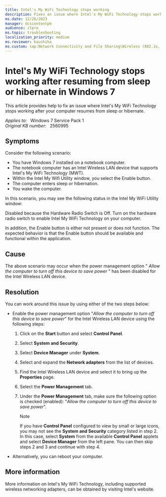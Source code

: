 ```yaml
---
title: Intel's My WiFi Technology stops working
description: Fixes an issue where Intel's My WiFi Technology stops working after your computer resumes from sleep or hibernate.
ms.date: 12/26/2023
manager: dcscontentpm
audience: itpro
ms.topic: troubleshooting
localization_priority: medium
ms.reviewer: kaushika
ms.custom: sap:Network Connectivity and File Sharing\Wireless (802.1x, Bluetooth, Miracast, Mobile Broadband), csstroubleshoot
---
```

# Intel's My WiFi Technology stops working after resuming from sleep or hibernate in Windows 7

This article provides help to fix an issue where Intel's My WiFi Technology stops working after your computer resumes from sleep or hibernate.

_Applies to:_ &nbsp; Windows 7 Service Pack 1  
_Original KB number:_ &nbsp; 2560995

## Symptoms

Consider the following scenario:

- You have Windows 7 installed on a notebook computer.
- The notebook computer has an Intel Wireless LAN device that supports Intel's My WiFi Technology (MWT).
- Within the Intel My Wifi Utility window, you select the Enable button.
- The computer enters sleep or hibernation.
- You wake the computer.

In this scenario, you may see the following status in the Intel My WiFi Utility window:

Disabled because the Hardware Radio Switch is Off. Turn on the hardware radio switch to enable Intel My WiFi Technology on your computer.  

In addition, the Enable button is either not present or does not function. The expected behavior is that the Enable button should be available and functional within the application.

## Cause

The above scenario may occur when the power management option " *Allow the computer to turn off this device to save power* " has been disabled for the Intel Wireless LAN device.

## Resolution

You can work around this issue by using either of the two steps below:

- Enable the power management option "*Allow the computer to turn off this device to save power*" for the Intel Wireless LAN device using the following steps:

  1. Click on the **Start** button and select **Control Panel**.
  2. Select **System and Security**.
  3. Select **Device Manager** under **System**.
  4. Select and expand the **Network adapters** from the list of devices.
  5. Find the Intel Wireless LAN device and select it to bring up the **Properties** page.
  6. Select the **Power Management** tab.
  7. Under the **Power Management** tab, make sure the following option is checked (enabled): "*Allow the computer to turn off this device to save power*".

        > [!NOTE]
        > If you have **Control Panel** configured to view by small or large icons, you may not see the **System and Security** category listed in step 2. In this case, select **System** from the available **Control Panel** applets and select **Device Manager** from the left pane. You can then skip steps 2 and 3 and continue with step 4.

- Alternatively, you can reboot your computer.

## More information

More information on Intel's My WiFi Technology, including supported wireless networking adapters, can be obtained by visiting Intel's website.
